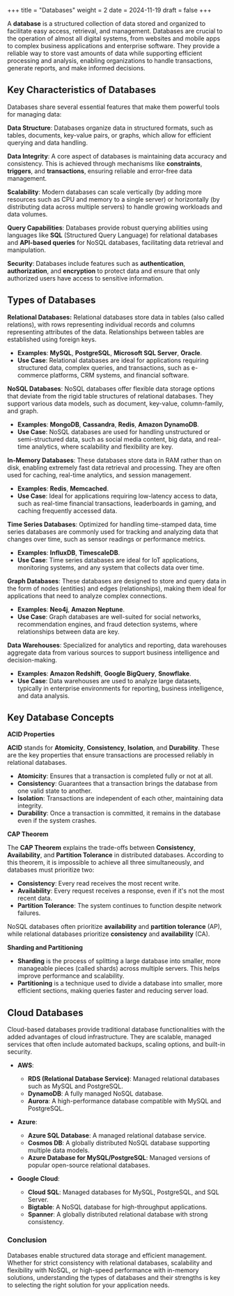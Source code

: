 +++
title = "Databases"
weight = 2
date = 2024-11-19
draft = false
+++

<!-- # Databases -->

A **database** is a structured collection of data stored and organized to facilitate easy access, retrieval, and management. Databases are crucial to the operation of almost all digital systems, from websites and mobile apps to complex business applications and enterprise software. They provide a reliable way to store vast amounts of data while supporting efficient processing and analysis, enabling organizations to handle transactions, generate reports, and make informed decisions.

## Key Characteristics of Databases

Databases share several essential features that make them powerful tools for managing data:

**Data Structure**: Databases organize data in structured formats, such as tables, documents, key-value pairs, or graphs, which allow for efficient querying and data handling.

**Data Integrity**: A core aspect of databases is maintaining data accuracy and consistency. This is achieved through mechanisms like **constraints**, **triggers**, and **transactions**, ensuring reliable and error-free data management.

**Scalability**: Modern databases can scale vertically (by adding more resources such as CPU and memory to a single server) or horizontally (by distributing data across multiple servers) to handle growing workloads and data volumes.

**Query Capabilities**: Databases provide robust querying abilities using languages like **SQL** (Structured Query Language) for relational databases and **API-based queries** for NoSQL databases, facilitating data retrieval and manipulation.

**Security**: Databases include features such as **authentication**, **authorization**, and **encryption** to protect data and ensure that only authorized users have access to sensitive information.

## Types of Databases

**Relational Databases:** Relational databases store data in tables (also called relations), with rows representing individual records and columns representing attributes of the data. Relationships between tables are established using foreign keys.
- **Examples**: **MySQL**, **PostgreSQL**, **Microsoft SQL Server**, **Oracle**.
- **Use Case**: Relational databases are ideal for applications requiring structured data, complex queries, and transactions, such as e-commerce platforms, CRM systems, and financial software.

**NoSQL Databases**: NoSQL databases offer flexible data storage options that deviate from the rigid table structures of relational databases. They support various data models, such as document, key-value, column-family, and graph.
- **Examples**: **MongoDB**, **Cassandra**, **Redis**, **Amazon DynamoDB**.
- **Use Case**: NoSQL databases are used for handling unstructured or semi-structured data, such as social media content, big data, and real-time analytics, where scalability and flexibility are key.

**In-Memory Databases**: These databases store data in RAM rather than on disk, enabling extremely fast data retrieval and processing. They are often used for caching, real-time analytics, and session management.
- **Examples**: **Redis**, **Memcached**.
- **Use Case**: Ideal for applications requiring low-latency access to data, such as real-time financial transactions, leaderboards in gaming, and caching frequently accessed data.

**Time Series Databases**: Optimized for handling time-stamped data, time series databases are commonly used for tracking and analyzing data that changes over time, such as sensor readings or performance metrics.
- **Examples**: **InfluxDB**, **TimescaleDB**.
- **Use Case**: Time series databases are ideal for IoT applications, monitoring systems, and any system that collects data over time.

**Graph Databases**: These databases are designed to store and query data in the form of nodes (entities) and edges (relationships), making them ideal for applications that need to analyze complex connections.
- **Examples**: **Neo4j**, **Amazon Neptune**.
- **Use Case**: Graph databases are well-suited for social networks, recommendation engines, and fraud detection systems, where relationships between data are key.

**Data Warehouses**: Specialized for analytics and reporting, data warehouses aggregate data from various sources to support business intelligence and decision-making.
- **Examples**: **Amazon Redshift**, **Google BigQuery**, **Snowflake**.
- **Use Case**: Data warehouses are used to analyze large datasets, typically in enterprise environments for reporting, business intelligence, and data analysis.

## Key Database Concepts

**ACID Properties**

**ACID** stands for **Atomicity**, **Consistency**, **Isolation**, and **Durability**. These are the key properties that ensure transactions are processed reliably in relational databases.

 - **Atomicity**: Ensures that a transaction is completed fully or not at all.
 - **Consistency**: Guarantees that a transaction brings the database from one valid state to another.
 - **Isolation**: Transactions are independent of each other, maintaining data integrity.
 - **Durability**: Once a transaction is committed, it remains in the database even if the system crashes.

**CAP Theorem**

The **CAP Theorem** explains the trade-offs between **Consistency**, **Availability**, and **Partition Tolerance** in distributed databases. According to this theorem, it is impossible to achieve all three simultaneously, and databases must prioritize two:

 - **Consistency**: Every read receives the most recent write.
 - **Availability**: Every request receives a response, even if it's not the most recent data.
 - **Partition Tolerance**: The system continues to function despite network failures.
   
 NoSQL databases often prioritize **availability** and **partition tolerance** (AP), while relational databases prioritize **consistency** and **availability** (CA).

**Sharding and Partitioning**

- **Sharding** is the process of splitting a large database into smaller, more manageable pieces (called shards) across multiple servers. This helps improve performance and scalability.
- **Partitioning** is a technique used to divide a database into smaller, more efficient sections, making queries faster and reducing server load.

## Cloud Databases

Cloud-based databases provide traditional database functionalities with the added advantages of cloud infrastructure. They are scalable, managed services that often include automated backups, scaling options, and built-in security.

- **AWS**:
  - **RDS (Relational Database Service)**: Managed relational databases such as MySQL and PostgreSQL.
  - **DynamoDB**: A fully managed NoSQL database.
  - **Aurora**: A high-performance database compatible with MySQL and PostgreSQL.

- **Azure**:
  - **Azure SQL Database**: A managed relational database service.
  - **Cosmos DB**: A globally distributed NoSQL database supporting multiple data models.
  - **Azure Database for MySQL/PostgreSQL**: Managed versions of popular open-source relational databases.

- **Google Cloud**:
  - **Cloud SQL**: Managed databases for MySQL, PostgreSQL, and SQL Server.
  - **Bigtable**: A NoSQL database for high-throughput applications.
  - **Spanner**: A globally distributed relational database with strong consistency.

### Conclusion

Databases enable structured data storage and efficient management. Whether for strict consistency with relational databases, scalability and flexibility with NoSQL, or high-speed performance with in-memory solutions, understanding the types of databases and their strengths is key to selecting the right solution for your application needs.